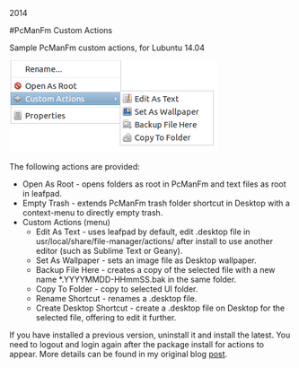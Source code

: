 2014

#PcManFm Custom Actions

<!--- tags: linux -->

Sample PcManFm custom actions, for Lubuntu 14.04

![](r/linux-pcmanfm-actions/pcmancustom.png)

The following actions are provided:

* Open As Root - opens folders as root in PcManFm and text files as root in leafpad.
* Empty Trash - extends PcManFm trash folder shortcut in Desktop with a context-menu to directly empty trash.
* Custom Actions (menu)
    * Edit As Text - uses leafpad by default, edit .desktop file in usr/local/share/file-manager/actions/ after install to use another editor (such as Sublime Text or Geany).
    * Set As Wallpaper - sets an image file as Desktop wallpaper.
    * Backup File Here - creates a copy of the selected file with a new name *.YYYYMMDD-HHmmSS.bak in the same folder.
    * Copy To Folder - copy to selected UI folder.
    * Rename Shortcut - renames a .desktop file.
    * Create Desktop Shortcut - create a .desktop file on Desktop for the selected file, offering to edit it further.

If you have installed a previous version, uninstall it and install the latest. You need to logout and login again after the package install for actions to appear. More details can be found in my original blog [post](#blog/2014/2014-03-17-Custom-PcManFM-Context-Menu-Actions.md).
